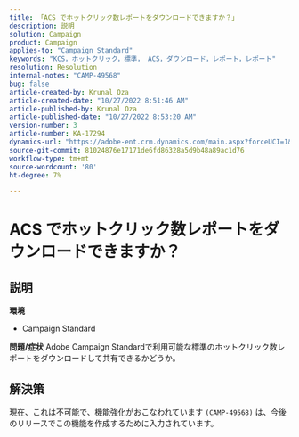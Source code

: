 ```yaml
---
title: 「ACS でホットクリック数レポートをダウンロードできますか？」
description: 説明
solution: Campaign
product: Campaign
applies-to: "Campaign Standard"
keywords: "KCS，ホットクリック，標準， ACS，ダウンロード，レポート，レポート"
resolution: Resolution
internal-notes: "CAMP-49568"
bug: false
article-created-by: Krunal Oza
article-created-date: "10/27/2022 8:51:46 AM"
article-published-by: Krunal Oza
article-published-date: "10/27/2022 8:53:20 AM"
version-number: 3
article-number: KA-17294
dynamics-url: "https://adobe-ent.crm.dynamics.com/main.aspx?forceUCI=1&pagetype=entityrecord&etn=knowledgearticle&id=0ecd9090-d455-ed11-bba2-6045bd006c82"
source-git-commit: 81024876e17171de6fd86328a5d9b48a89ac1d76
workflow-type: tm+mt
source-wordcount: '80'
ht-degree: 7%

---
```


# ACS でホットクリック数レポートをダウンロードできますか？

## 説明

<b>環境</b>
- Campaign Standard



<b>問題/症状</b>
Adobe Campaign Standardで利用可能な標準のホットクリック数レポートをダウンロードして共有できるかどうか。


## 解決策


現在、これは不可能で、機能強化がおこなわれています `(CAMP-49568)` は、今後のリリースでこの機能を作成するために入力されています。


